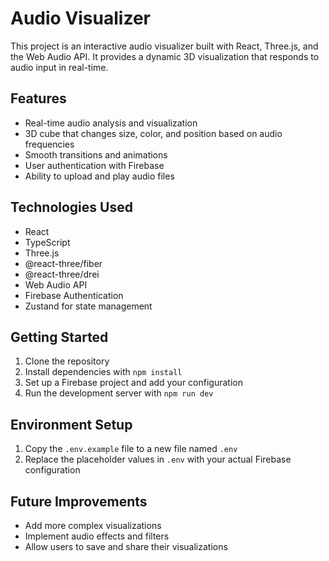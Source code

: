 # Audio Visualizer

This project is an interactive audio visualizer built with React, Three.js, and the Web Audio API. It provides a dynamic 3D visualization that responds to audio input in real-time.

## Features

- Real-time audio analysis and visualization
- 3D cube that changes size, color, and position based on audio frequencies
- Smooth transitions and animations
- User authentication with Firebase
- Ability to upload and play audio files

## Technologies Used

- React
- TypeScript
- Three.js
- @react-three/fiber
- @react-three/drei
- Web Audio API
- Firebase Authentication
- Zustand for state management

## Getting Started

1. Clone the repository
2. Install dependencies with `npm install`
3. Set up a Firebase project and add your configuration
4. Run the development server with `npm run dev`

## Environment Setup

1. Copy the `.env.example` file to a new file named `.env`
2. Replace the placeholder values in `.env` with your actual Firebase configuration

## Future Improvements

- Add more complex visualizations
- Implement audio effects and filters
- Allow users to save and share their visualizations
